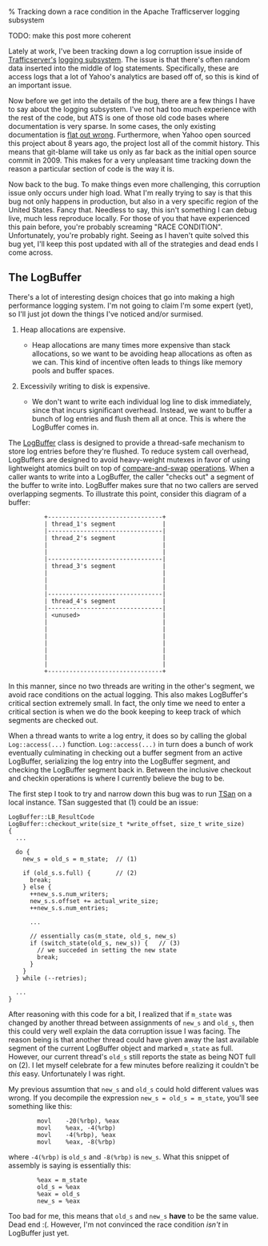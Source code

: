 % Tracking down a race condition in the Apache Trafficserver logging subsystem

TODO: make this post more coherent

Lately at work, I've been tracking down a log corruption issue inside of [Trafficserver's][0]
[logging subsystem][1]. The issue is that there's often random data inserted into the middle of log statements. Specifically, these are access logs
that a lot of Yahoo's analytics are based off of, so this is kind of an important issue.

Now before we get into the details of the bug, there are a few things I have to say about the logging subsystem. I've not had too much experience
with the rest of the code, but ATS is one of those old code bases where documentation is very sparse. In some cases, the only existing documentation is
[flat out wrong][2]. Furthermore, when Yahoo open sourced this project about 8 years ago, the project lost all of the commit history. This means that
git-blame will take us only as far back as the initial open source commit in 2009. This makes for a very unpleasant time tracking down the reason
a particular section of code is the way it is.

Now back to the bug. To make things even more challenging, this corruption issue only occurs under high load. What I'm really trying to say is that
this bug not only happens in production, but also in a very specific region of the United States. Fancy that. Needless to say, this isn't something I can
debug live, much less reproduce locally. For those of you that have experienced this pain before, you're probably screaming "RACE CONDITION".
Unfortunately, you're probably right. Seeing as I haven't quite solved this bug yet, I'll keep this post updated with all of the strategies and dead ends
I come across.

## The LogBuffer

There's a lot of interesting design choices that go into making a high performance logging system. I'm not going to claim I'm some expert (yet), so I'll just
jot down the things I've noticed and/or surmised.

1. Heap allocations are expensive.

    * Heap allocations are many times more expensive than stack allocations, so we want to be avoiding heap allocations as often as we can. This kind of incentive
    often leads to things like memory pools and buffer spaces.

2. Excessivily writing to disk is expensive.

    * We don't want to write each individual log line to disk immediately, since that incurs significant overhead. Instead, we want to buffer a bunch of log entries
    and flush them all at once. This is where the LogBuffer comes in.

The [LogBuffer][3] class is designed to provide a thread-safe mechanism to store log entries before they're flushed. To reduce system call overhead, LogBuffers
are designed to avoid heavy-weight mutexes in favor of using lightweight atomics built on top of [compare-and-swap][4] [operations][5]. When a caller wants
to write into a LogBuffer, the caller "checks out" a segment of the buffer to write into. LogBuffer makes sure that no two callers are served overlapping segments.
To illustrate this point, consider this diagram of a buffer:

```
          +--------------------------------+
          | thread_1's segment             |
          |--------------------------------|
          | thread_2's segment             |
          |                                |
          |                                |
          |--------------------------------|
          | thread_3's segment             |
          |                                |
          |                                |
          |                                |
          |--------------------------------|
          | thread_4's segment             |
          |--------------------------------|
          | <unused>                       |
          |                                |
          |                                |
          |                                |
          |                                |
          |                                |
          |                                |
          |                                |
          +--------------------------------+
```

In this manner, since no two threads are writing in the other's segment, we avoid race conditions on the actual logging. This also makes LogBuffer's critical
section extremely small. In fact, the only time we need to enter a critical section is when we do the book keeping to keep track of which segments are checked out.

When a thread wants to write a log entry, it does so by calling the global `Log::access(...)` function. `Log::access(...)` in turn does a bunch of work eventually
culminating in checking out a buffer segment from an active LogBuffer, serializing the log entry into the LogBuffer segment, and checking the LogBuffer segment
back in. Between the inclusive checkout and checkin operations is where I currently believe the bug to be.

The first step I took to try and narrow down this bug was to run [TSan][6] on a local instance. TSan suggested that (1) could be an issue:

``` {#function .cpp .numberLines startFrom="1"}
LogBuffer::LB_ResultCode
LogBuffer::checkout_write(size_t *write_offset, size_t write_size)
{
  ...

  do {
    new_s = old_s = m_state;  // (1)

    if (old_s.s.full) {       // (2)
      break;
    } else {
      ++new_s.s.num_writers;
      new_s.s.offset += actual_write_size;
      ++new_s.s.num_entries;

      ...

      // essentially cas(m_state, old_s, new_s)
      if (switch_state(old_s, new_s)) {   // (3)
        // we succeded in setting the new state
        break;
      }
    }
  } while (--retries);

  ...
}
```

After reasoning with this code for a bit, I realized that if `m_state` was changed by another thread between assignments of `new_s` and `old_s`,
then this could very well explain the data corruption issue I was facing. The reason being is that another thread could have given away the last available segment of the
current LogBuffer object and marked `m_state` as full. However, our current thread's `old_s` still reports the state as being NOT full on (2). I let myself celebrate for a few
minutes before realizing it couldn't be _this_ easy. Unfortunately I was right.

My previous assumtion that `new_s` and `old_s` could hold different values was wrong. If you decompile the expression `new_s = old_s = m_state`, you'll see something like this:

```
        movl    -20(%rbp), %eax
        movl    %eax, -4(%rbp)
        movl    -4(%rbp), %eax
        movl    %eax, -8(%rbp)
```

where `-4(%rbp)` is `old_s` and `-8(%rbp)` is `new_s`. What this snippet of assembly is saying is essentially this:

```
        %eax = m_state
        old_s = %eax
        %eax = old_s
        new_s = %eax
```

Too bad for me, this means that `old_s` and `new_s` **have** to be the same value. Dead end :(. However, I'm not convinced the race condition _isn't_ in LogBuffer just yet.



[0]: https://github.com/apache/trafficserver
[1]: https://github.com/apache/trafficserver/tree/master/proxy/logging
[2]: https://github.com/apache/trafficserver/blob/master/proxy/logging/Log.h#L47
[3]: https://github.com/apache/trafficserver/blob/master/proxy/logging/LogBuffer.h
[4]: https://en.wikipedia.org/wiki/Compare-and-swap
[5]: https://github.com/apache/trafficserver/blob/master/proxy/logging/LogBuffer.cc#L270
[6]: https://github.com/google/sanitizers/wiki/ThreadSanitizerCppManual
